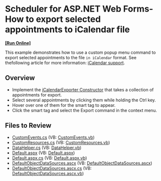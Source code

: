 # Scheduler for ASP.NET Web Forms- How to export selected appointments to iCalendar file
<!-- run online -->
**[[Run Online]](https://codecentral.devexpress.com/e80006/)**
<!-- run online end -->

This example demonstrates how to use a custom popup menu command to export selected appointments to the file `in iCalendar` format. See thefollowing article for more information: [iCalendar support](https://docs.devexpress.com/AspNet/4864/components/scheduler/concepts/icalendar-support).

## Overview

* Implement the [iCalendarExporter Constructor](https://docs.devexpress.com/CoreLibraries/DevExpress.XtraScheduler.iCalendar.iCalendarExporter.-ctor.overloads) that takes a collection of appointments for export.
* Select several appointments by clicking them while holding the Ctrl key.
* Hover over one of them for the smart tag to appear.
* Click the smart tag and select the Export command in the context menu.

## Files to Review

* [CustomEvents.cs](./CS/App_Code/CustomEvents.cs) (VB: [CustomEvents.vb](./VB/App_Code/CustomEvents.vb))
* [CustomResources.cs](./CS/App_Code/CustomResources.cs) (VB: [CustomResources.vb](./VB/App_Code/CustomResources.vb))
* [DataHelper.cs](./CS/App_Code/DataHelper.cs) (VB: [DataHelper.vb](./VB/App_Code/DataHelper.vb))
* [Default.aspx](./CS/Default.aspx) (VB: [Default.aspx](./VB/Default.aspx))
* [Default.aspx.cs](./CS/Default.aspx.cs) (VB: [Default.aspx.vb](./VB/Default.aspx.vb))
* [DefaultObjectDataSources.ascx](./CS/DefaultObjectDataSources.ascx) (VB: [DefaultObjectDataSources.ascx](./VB/DefaultObjectDataSources.ascx))
* [DefaultObjectDataSources.ascx.cs](./CS/DefaultObjectDataSources.ascx.cs) (VB: [DefaultObjectDataSources.ascx.vb](./VB/DefaultObjectDataSources.ascx.vb))
